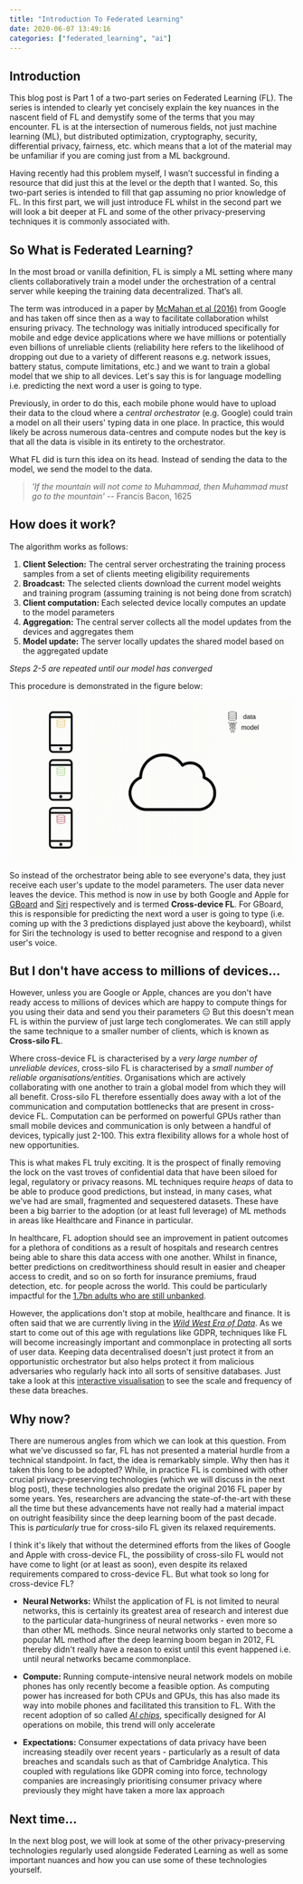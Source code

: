 ```yaml
---
title: "Introduction To Federated Learning"
date: 2020-06-07 13:49:16
categories: ["federated_learning", "ai"]
---
```


## Introduction

This blog post is Part 1 of a two-part series on Federated Learning (FL). The series is intended to clearly yet concisely explain the key nuances in the nascent field of FL and demystify some of the terms that you may encounter. FL is at the intersection of numerous fields, not just machine learning (ML), but distributed optimization, cryptography, security, differential privacy, fairness, etc. which means that a lot of the material may be unfamiliar if you are coming just from a ML background.

Having recently had this problem myself, I wasn’t successful in finding a resource that did just this at the level or the depth that I wanted. So, this two-part series is intended to fill that gap assuming no prior knowledge of FL. In this first part, we will just introduce FL whilst in the second part we will look a bit deeper at FL and some of the other privacy-preserving techniques it is commonly associated with.

## So What is Federated Learning?

In the most broad or vanilla definition, FL is simply a ML setting where many clients collaboratively train a model under the orchestration of a central server while keeping the training data decentralized. That’s all.

The term was introduced in a paper by [McMahan et al (2016)] from Google and has taken off since then as a way to facilitate collaboration whilst ensuring privacy. The technology was initially introduced specifically for mobile and edge device applications where we have millions or potentially even billions of unreliable clients (reliability here refers to the likelihood of dropping out due to a variety of different reasons e.g. network issues, battery status, compute limitations, etc.) and we want to train a global model that we ship to all devices. Let's say this is for language modelling i.e. predicting the next word a user is going to type.

Previously, in order to do this, each mobile phone would have to upload their data to the cloud where a _central orchestrator_ (e.g. Google) could train a model on all their users' typing data in one place. In practice, this would likely be across numerous data-centres and compute nodes but the key is that all the data is visible in its entirety to the orchestrator.

What FL did is turn this idea on its head. Instead of sending the data to the model, we send the model to the data.

> _'If the mountain will not come to Muhammad, then Muhammad must go to the mountain'_
> -- Francis Bacon, 1625

## How does it work?

The algorithm works as follows:

1. **Client Selection:** The central server orchestrating the training process samples from a set of clients meeting eligibility requirements
2. **Broadcast:** The selected clients download the current model weights and training program (assuming training is not being done from scratch)
3. **Client computation:** Each selected device locally computes an update to the model parameters
4. **Aggregation:** The central server collects all the model updates from the devices and aggregates them
5. **Model update:** The server locally updates the shared model based on the aggregated update

_Steps 2-5 are repeated until our model has converged_

This procedure is demonstrated in the figure below:

<img class="blog_image" src="/assets/images/fl/fl.gif">

So instead of the orchestrator being able to see everyone's data, they just receive each user's update to the model parameters. The user data never leaves the device. This method is now in use by both Google and Apple for [GBoard] and [Siri] respectively and is termed **Cross-device FL**. For GBoard, this is responsible for predicting the next word a user is going to type (i.e. coming up with the 3 predictions displayed just above the keyboard), whilst for Siri the technology is used to better recognise and respond to a given user's voice.

## But I don't have access to millions of devices...

However, unless you are Google or Apple, chances are you don't have ready access to millions of devices which are happy to compute things for you using their data and send you their parameters :expressionless: But this doesn't mean FL is within the purview of just large tech conglomerates. We can still apply the same technique to a smaller number of clients, which is known as **Cross-silo FL**.

Where cross-device FL is characterised by a _very large number of unreliable devices_, cross-silo FL is characterised by a _small number of reliable organisations/entities_. Organisations which are actively collaborating with one another to train a global model from which they will all benefit. Cross-silo FL therefore essentially does away with a lot of the communication and computation bottlenecks that are present in cross-device FL. Computation can be performed on powerful GPUs rather than small mobile devices and communication is only between a handful of devices, typically just 2-100. This extra flexibility allows for a whole host of new opportunities.

This is what makes FL truly exciting. It is the prospect of finally removing the lock on the vast troves of confidential data that have been siloed for legal, regulatory or privacy reasons. ML techniques require _heaps_ of data to be able to produce good predictions, but instead, in many cases, what we've had are small, fragmented and sequestered datasets. These have been a big barrier to the adoption (or at least full leverage) of ML methods in areas like Healthcare and Finance in particular.

In healthcare, FL adoption should see an improvement in patient outcomes for a plethora of conditions as a result of hospitals and research centres being able to share this data access with one another. Whilst in finance, better predictions on creditworthiness should result in easier and cheaper access to credit, and so on so forth for insurance premiums, fraud detection, etc. for people across the world. This could be particularly impactful for the [1.7bn adults who are still unbanked].

However, the applications don't stop at mobile, healthcare and finance. It is often said that we are currently living in the _[Wild West Era of Data]_. As we start to come out of this age with regulations like GDPR, techniques like FL will become increasingly important and commonplace in protecting all sorts of user data. Keeping data decentralised doesn't just protect it from an opportunistic orchestrator but also helps protect it from malicious adversaries who regularly hack into all sorts of sensitive databases. Just take a look at this [interactive visualisation] to see the scale and frequency of these data breaches.

## Why now?

There are numerous angles from which we can look at this question. From what we've discussed so far, FL has not presented a material hurdle from a technical standpoint. In fact, the idea is remarkably simple. Why then has it taken this long to be adopted? While, in practice FL is combined with other crucial privacy-preserving technologies (which we will discuss in the next blog post), these technologies also predate the original 2016 FL paper by some years. Yes, researchers are advancing the state-of-the-art with these all the time but these advancements have not really had a material impact on outright feasibility since the deep learning boom of the past decade. This is _particularly_ true for cross-silo FL given its relaxed requirements.

I think it's likely that without the determined efforts from the likes of Google and Apple with cross-device FL, the possibility of cross-silo FL would not have come to light (or at least as soon), even despite its relaxed requirements compared to cross-device FL. But what took so long for cross-device FL?

- **Neural Networks:** Whilst the application of FL is not limited to neural networks, this is certainly its greatest area of research and interest due to the particular data-hungriness of neural networks - even more so than other ML methods. Since neural networks only started to become a popular ML method after the deep learning boom began in 2012, FL thereby didn't really have a reason to exist until this event happened i.e. until neural networks became commonplace.

- **Compute:** Running compute-intensive neural network models on mobile phones has only recently become a feasible option. As computing power has increased for both CPUs and GPUs, this has also made its way into mobile phones and facilitated this transition to FL. With the recent adoption of so called _[AI chips]_, specifically designed for AI operations on mobile, this trend will only accelerate

- **Expectations:** Consumer expectations of data privacy have been increasing steadily over recent years - particularly as a result of data breaches and scandals such as that of Cambridge Analytica. This coupled with regulations like GDPR coming into force, technology companies are increasingly prioritising consumer privacy where previously they might have taken a more lax approach

## Next time...

In the next blog post, we will look at some of the other privacy-preserving technologies regularly used alongside Federated Learning as well as some important nuances and how you can use some of these technologies yourself.

[mcmahan et al (2016)]: https://arxiv.org/abs/1602.05629
[siri]: https://www.technologyreview.com/2019/12/11/131629/apple-ai-personalizes-siri-federated-learning/
[gboard]: https://ai.googleblog.com/2017/04/federated-learning-collaborative.html
[1.7bn adults who are still unbanked]: https://globalfindex.worldbank.org/sites/globalfindex/files/chapters/2017%20Findex%20full%20report_chapter2.pdf
[wild west era of data]: https://www.theatlantic.com/sponsored/pwc-2019/internets-wild-west-days-are-coming-close/3064/
[interactive visualisation]: https://www.informationisbeautiful.net/visualizations/worlds-biggest-data-breaches-hacks/
[ai chips]: https://www2.deloitte.com/us/en/insights/industry/technology/technology-media-and-telecom-predictions/2020/ai-chips.html
